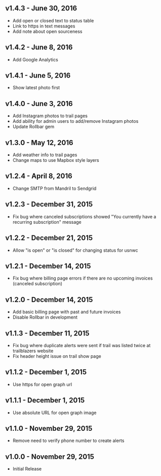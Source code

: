 ## v1.4.3 - June 30, 2016

* Add open or closed text to status table
* Link to https in text messages
* Add note about open sourceness

## v1.4.2 - June 8, 2016

* Add Google Analytics

## v1.4.1 - June 5, 2016

* Show latest photo first

## v1.4.0 - June 3, 2016

* Add Instagram photos to trail pages
* Add ability for admin users to add/remove Instagram photos
* Update Rollbar gem

## v1.3.0 - May 12, 2016

* Add weather info to trail pages
* Change maps to use Mapbox style layers

## v1.2.4 - April 8, 2016

* Change SMTP from Mandril to Sendgrid

## v1.2.3 - December 31, 2015

* Fix bug where canceled subscriptions showed "You currently have a recurring subscription" message

## v1.2.2 - December 21, 2015

* Allow "is open" or "is closed" for changing status for usnwc

## v1.2.1 - December 14, 2015

* Fix bug where billing page errors if there are no upcoming invoices (canceled subscription)

## v1.2.0 - December 14, 2015

* Add basic billing page with past and future invoices
* Disable Rollbar in development

## v1.1.3 - December 11, 2015

* Fix bug where duplicate alerts were sent if trail was listed twice at trailblazers website
* Fix header height issue on trail show page

## v1.1.2 - December 1, 2015

* Use https for open graph url

## v1.1.1 - December 1, 2015

* Use absolute URL for open graph image

## v1.1.0 - November 29, 2015

* Remove need to verify phone number to create alerts

## v1.0.0 - November 29, 2015

* Initial Release
